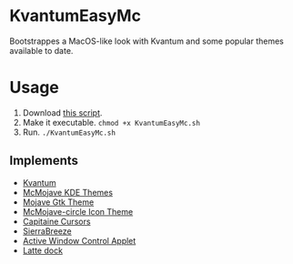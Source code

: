 # KvantumEasyMc

Bootstrappes a MacOS-like look with Kvantum and some popular themes available to date.

# Usage
1. Download [this script](https://github.com/caglarturali/KvantumEasyMc/raw/master/KvantumEasyMc.sh).
2. Make it executable.
`chmod +x KvantumEasyMc.sh`
3. Run.
`./KvantumEasyMc.sh`

## Implements
* [Kvantum](https://github.com/tsujan/Kvantum.git)
* [McMojave KDE Themes](https://github.com/vinceliuice/McMojave-kde.git)
* [Mojave Gtk Theme](https://github.com/vinceliuice/Mojave-gtk-theme.git)
* [McMojave-circle Icon Theme](https://github.com/vinceliuice/McMojave-circle.git)
* [Capitaine Cursors](https://github.com/keeferrourke/capitaine-cursors.git)
* [SierraBreeze](https://github.com/ishovkun/SierraBreeze.git)
* [Active Window Control Applet](https://store.kde.org/p/998910/)
* [Latte dock](https://github.com/KDE/latte-dock)
